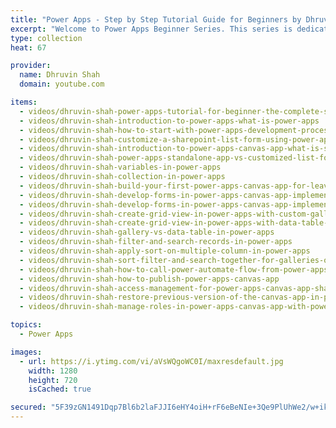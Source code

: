 ```yaml
---
title: "Power Apps - Step by Step Tutorial Guide for Beginners by Dhruvin Shah"
excerpt: "Welcome to Power Apps Beginner Series. This series is dedicated to all Power Apps Beginners. Anyone who wanted to add their first step in Power Apps, they can go through this series. These are Power Apps beginner’s tutorial. The entire Power Apps Beginner tutorial is free of cost. I divided the entire Power Apps beginner series into 20 different parts."
type: collection
heat: 67

provider:
  name: Dhruvin Shah
  domain: youtube.com

items:
  - videos/dhruvin-shah-power-apps-tutorial-for-beginner-the-complete-step-by-step-guide-to-start-power-apps-canvas-app
  - videos/dhruvin-shah-introduction-to-power-apps-what-is-power-apps
  - videos/dhruvin-shah-how-to-start-with-power-apps-development-process-overview-of-tools-licensing-and-environment
  - videos/dhruvin-shah-customize-a-sharepoint-list-form-using-power-apps
  - videos/dhruvin-shah-introduction-to-power-apps-canvas-app-what-is-standalone-power-apps-canvas-app
  - videos/dhruvin-shah-power-apps-standalone-app-vs-customized-list-form
  - videos/dhruvin-shah-variables-in-power-apps
  - videos/dhruvin-shah-collection-in-power-apps
  - videos/dhruvin-shah-build-your-first-power-apps-canvas-app-for-leave-management-system
  - videos/dhruvin-shah-develop-forms-in-power-apps-canvas-app-implement-new-form-with-real-life-scenarios
  - videos/dhruvin-shah-develop-forms-in-power-apps-canvas-app-implement-edit-form-with-real-life-scenarios
  - videos/dhruvin-shah-create-grid-view-in-power-apps-with-custom-gallery-control
  - videos/dhruvin-shah-create-grid-view-in-power-apps-with-data-table-control
  - videos/dhruvin-shah-gallery-vs-data-table-in-power-apps
  - videos/dhruvin-shah-filter-and-search-records-in-power-apps
  - videos/dhruvin-shah-apply-sort-on-multiple-column-in-power-apps
  - videos/dhruvin-shah-sort-filter-and-search-together-for-galleries-or-data-tables-in-power-apps
  - videos/dhruvin-shah-how-to-call-power-automate-flow-from-power-apps-with-parameters
  - videos/dhruvin-shah-how-to-publish-power-apps-canvas-app
  - videos/dhruvin-shah-access-management-for-power-apps-canvas-app-sharing-power-apps-canvas-app
  - videos/dhruvin-shah-restore-previous-version-of-the-canvas-app-in-power-apps
  - videos/dhruvin-shah-manage-roles-in-power-apps-canvas-app-with-power-automate-and-sharepoint

topics:
  - Power Apps

images:
  - url: https://i.ytimg.com/vi/aVsWQgoWC0I/maxresdefault.jpg
    width: 1280
    height: 720
    isCached: true

secured: "5F39zGN1491Dqp7Bl6b2laFJJI6eHY4oiH+rF6eBeNIe+3Qe9PlUhWe2/w+ikbvF3g2WfexplXT0yo2y+PRDuFODB34D0Y/QMzlCoQhXhcrr41BgdojX2sPRNLDvC2BtydbV+24LLE8WD6cVs0s/EezNgwm6oPPgSDwwbyPK8Q3QCBGpLAAmgn7Lwg22zVIDvql/8K2SkaZbhXfakVzsR4o7ieQk4LeD2QopgeL45AE79u9c/AEKmbG1J2ogVtxRq5gEbenKqY08CS5NFNfJ6Rx1MWVDcapseneaaiaZpiSD0NbdJgO4Ja/9Vn71bf+F0XfqrHLchj3Rq1YuIKXH0fJ3CrL2DXh0+I76wVdes3k=;9ZY5heht0VVRNRg6qB26Vw=="
---
```


